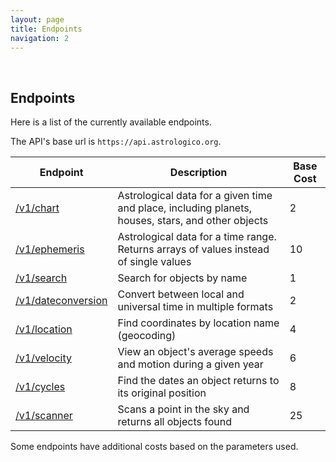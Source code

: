 ```yaml
---
layout: page
title: Endpoints
navigation: 2
---
```


<style>
	.inner a {
		color: royalblue;
		font-weight: bold;
	}
	.inner code {
		font-size: 100%;
	}
	.navigation li {
		padding: 0.3vh;
	}
	.sidebar {
		min-width: 300px;
	}
	.sidebar .sidebar-main {
	    height: calc(100% - 50px);
	    overflow-y: auto;
	}
	@media (max-width: 745px) {
		.sidebar .sidebar-main {
		    height: calc(100% - 320px);
		}
	}
</style>

<br>

## Endpoints

Here is a list of the currently available endpoints.

The API's base url is `https://api.astrologico.org`.

| Endpoint | Description | Base Cost
|---|---|---|
| [/v1/chart](/astrologico/v1_chart.html) | Astrological data for a given time and place, including planets, houses, stars, and other objects | 2 |
| [/v1/ephemeris](/astrologico/v1_ephemeris.html) |  Astrological data for a time range. Returns arrays of values instead of single values | 10 |
| [/v1/search](/astrologico/v1_search.html) | Search for objects by name | 1 |
| [/v1/dateconversion](/astrologico/v1_dateconversion.html) | Convert between local and universal time in multiple formats | 2 |
| [/v1/location](/astrologico/v1_location.html) | Find coordinates by location name (geocoding) | 4 |
| [/v1/velocity](/astrologico/v1_velocity.html) | View an object's average speeds and motion during a given year | 6 |
| [/v1/cycles](/astrologico/v1_cycles.html) | Find the dates an object returns to its original position | 8 |
| [/v1/scanner](/astrologico/v1_scanner.html) | Scans a point in the sky and returns all objects found | 25 |

<!--
| /v1/motion (soon) | Find the dates an object changes motion | Type2 |
| /v1/findtransit (soon) | Find the dates an object reaches a certain position | Type2 |
| /v1/findaspect (soon) | Find the dates an object forms a specific aspect with another objecy | Type2 |

-->

Some endpoints have additional costs based on the parameters used.

<br><br><br>

